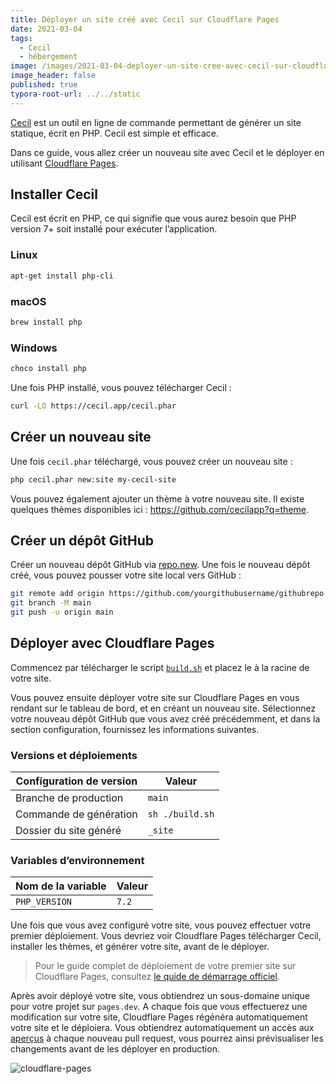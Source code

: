 ```yaml
---
title: Déployer un site créé avec Cecil sur Cloudflare Pages
date: 2021-03-04
tags:
  - Cecil
  - hébergement
image: /images/2021-03-04-deployer-un-site-cree-avec-cecil-sur-cloudflare-pages/twitter-shared-link-18.png
image_header: false
published: true
typora-root-url: ../../static
---
```


[Cecil](https://cecil.app/) est un outil en ligne de commande permettant de générer un site statique, écrit en PHP. Cecil est simple et efficace.

Dans ce guide, vous allez créer un nouveau site avec Cecil et le déployer en utilisant [Cloudflare Pages](https://pages.cloudflare.com).

## Installer Cecil

Cecil est écrit en PHP, ce qui signifie que vous aurez besoin que PHP version 7+ soit installé pour exécuter l’application.

### Linux

```bash
apt-get install php-cli
```

### macOS

```bash
brew install php
```

### Windows

```bash
choco install php
```

Une fois PHP installé, vous pouvez télécharger Cecil :

```bash
curl -LO https://cecil.app/cecil.phar
```

## Créer un nouveau site

Une fois `cecil.phar` téléchargé, vous pouvez créer un nouveau site :

```bash
php cecil.phar new:site my-cecil-site
```

Vous pouvez également ajouter un thème à votre nouveau site. Il existe quelques thèmes disponibles ici : https://github.com/cecilapp?q=theme.

## Créer un dépôt GitHub

Créer un nouveau dépôt GitHub via [repo.new](https://repo.new). Une fois le nouveau dépôt créé, vous pouvez pousser votre site local vers GitHub :

```bash
git remote add origin https://github.com/yourgithubusername/githubrepo
git branch -M main
git push -u origin main
```

## Déployer avec Cloudflare Pages

Commencez par télécharger le script [`build.sh`](https://gist.githubusercontent.com/Narno/6b2aa9e6b25581c96435e9296efe0c0e/raw/build.sh) et placez le à la racine de votre site.

Vous pouvez ensuite déployer votre site sur Cloudflare Pages en vous rendant sur le tableau de bord, et en créant un nouveau site. Sélectionnez votre nouveau dépôt GitHub que vous avez créé précédemment, et dans la section configuration, fournissez les informations suivantes.

### Versions et déploiements

| Configuration de version | Valeur |
| ----------------------- | ------- |
| Branche de production   | `main`  |
| Commande de génération  | `sh ./build.sh` |
| Dossier du site généré | `_site` |

### Variables d’environnement

| Nom de la variable | Valeur |
| ------------------ | ------ |
| `PHP_VERSION`      | `7.2`  |

Une fois que vous avez configuré votre site, vous pouvez effectuer votre premier déploiement. Vous devriez voir Cloudflare Pages télécharger Cecil, installer les thèmes, et générer votre site, avant de le déployer.

> Pour le guide complet de déploiement de votre premier site sur Cloudflare Pages, consultez [le quide de démarrage officiel](https://developers.cloudflare.com/pages/getting-started).

Après avoir déployé votre site, vous obtiendrez un sous-domaine unique pour votre projet sur `pages.dev`. A chaque fois que vous effectuerez une modification sur votre site, Cloudflare Pages régénéra automatiquement votre site et le déploiera. Vous obtiendrez automatiquement un accès aux [aperçus](https://developers.cloudflare.com/pages/platform/preview-deployments) à chaque nouveau pull request, vous pourrez ainsi prévisualiser les changements avant de les déployer en production.

![cloudflare-pages](/images/2021-03-04-deployer-un-site-cree-avec-cecil-sur-cloudflare-pages/cloudflare-pages.png)
